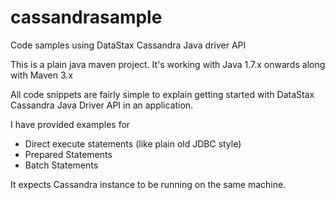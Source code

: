cassandrasample
===============

Code samples using DataStax Cassandra Java driver API

This is a plain java maven project. It's working with Java 1.7.x onwards along with Maven 3.x

All code snippets are fairly simple to explain getting started with DataStax Cassandra Java Driver API in an application.

I have provided examples for
<ul>
<li>Direct execute statements (like plain old JDBC style)</li>
<li>Prepared Statements</li>
<li>Batch Statements</li>
</ul>

It expects Cassandra instance to be running on the same machine.
